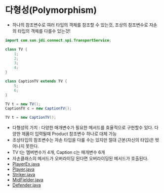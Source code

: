 # 다형성(Polymorphism)
- 하나의 참조변수로 여러 타입의 객체를 참조할 수 있는것, 조상의 참조변수로 자손의 타입의 객체를 다를수 있는것!

```java
import com.sun.jdi.connect.spi.TransportService;

class TV {
    1;
    2;
    3;
    4;
}

class CaptionTV extends TV {
    5;
    6;
}

TV t = new TV();
CaptionTV c = new CaptionTV();

TV t = new CaptionTV();
```
- 다형성의 가치 : 다양한 매개변수가 필요한 메서드를 효율적으로 구현할수 있다.  다양한 제품이 입력될때 Product 참조변수 하나로 대체 가능
- 조상타입의 참조변수는 자손 타입을 다룰 수는 있지만 절대 근본(자신의 타입)은 벗어나지 못한다.
- TV t는 멤버변수가 4개, Caption c는 매개변수 6개
- 자손클래스의 메서드가 오버라이딩 된다면 오버라이딩된 메서드가 호출된다.
- [PlayerEx.java](PlayerEx.java)
- [Player.java](Player.java)
- [Striker.java](Striker.java)
- [MidFielder.java](MidFielder.java)
- [Defender.java](Defender.java)